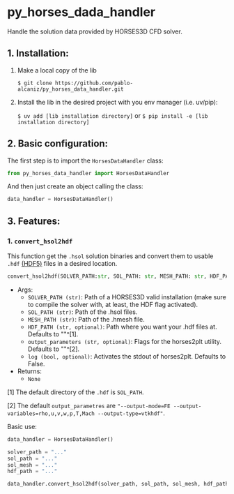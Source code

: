 # py_horses_dada_handler
Handle the solution data provided by HORSES3D CFD solver. 

## 1. Installation:

1. Make a local copy of the lib

    ```$ git clone https://github.com/pablo-alcaniz/py_horses_data_handler.git ```
2. Install the lib in the desired project with you env manager (i.e. uv/pip):

    ```$ uv add [lib installation directory]```
    or
    ```$ pip install -e [lib installation directory]```

## 2. Basic configuration:
The first step is to import the ```HorsesDataHandler``` class:

``` python
from py_horses_data_handler import HorsesDataHandler
```
And then just create an object calling the class: 

``` python
data_handler = HorsesDataHandler()
``` 

## 3. Features:

### 1. ```convert_hsol2hdf```
This function get the ```.hsol``` solution binaries and convert them to usable ```.hdf``` [(HDF5)](https://www.hdfgroup.org/solutions/hdf5/) files in a desired location. 

``` python
convert_hsol2hdf(SOLVER_PATH:str, SOL_PATH: str, MESH_PATH: str, HDF_PATH:str = "", output_parameters:str = "", log:bool = False) -> None
```
- Args:
    - ```SOLVER_PATH (str)```: Path of a HORSES3D valid installation (make sure to compile the solver with, at least, the HDF flag activated).
    - ```SOL_PATH (str)```: Path of the .hsol files.
    - ```MESH_PATH (str)```: Path of the .hmesh file.
    - ```HDF_PATH (str, optional)```: Path where you want your .hdf files at. Defaults to ""^[1].
    - ```output_parameters (str, optional)```: Flags for the horses2plt utility. Defaults to ""^[2].
    - ```log (bool, optional)```: Activates the stdout of horses2plt. Defaults to False.
- Returns:
    - ```None```

[1] The default directory of the ```.hdf``` is ```SOL_PATH```.

[2] The default ```output_parametres``` are ```"--output-mode=FE --output-variables=rho,u,v,w,p,T,Mach --output-type=vtkhdf"```.

Basic use:
```python
data_handler = HorsesDataHandler()

solver_path = "..."
sol_path = "..."
sol_mesh = "..."
hdf_path = "..."

data_handler.convert_hsol2hdf(solver_path, sol_path, sol_mesh, hdf_path)
```